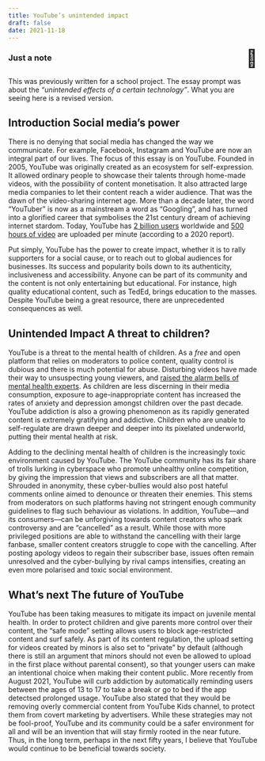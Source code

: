 ```yaml
---
title: YouTube’s unintended impact
draft: false
date: 2021-11-18
---
```

<style>
	.emoji {
	  margin-top: -10px;
	  user-select: none;
	  font-size: 35px;
	  font-weight: normal;
	}

	.whatever {
	  display: flex;
	  justify-content: space-between;
	}
</style>
<div class="infobox">
    <h3 class="whatever">Just a note<span class="emoji" title="school building emoji">🏫</span></h3>
	<p>This was previously written for a school project. The essay prompt was about the <em>“unintended effects of a certain technology”</em>. What you are seeing here is a revised version.</p>
</div>

## Introduction <span>Social media’s power</span>
There is no denying that social media has changed the way we communicate. For example, Facebook, Instagram and YouTube are now an integral part of our lives. The focus of this essay is on YouTube. Founded in 2005, YouTube was originally created as an ecosystem for self-expression. It allowed ordinary people to showcase their talents through home-made videos, with the possibility of content monetisation. It also attracted large media companies to let their content reach a wider audience. That was the dawn of the video-sharing internet age. More than a decade later, the word “YouTuber” is now as a mainstream a word as “Googling”, and has turned into a glorified career that symbolises the 21st century dream of achieving internet stardom. Today, YouTube has [2 billion users](https://backlinko.com/youtube-users) worldwide and [500 hours of video](https://www.brandwatch.com/blog/youtube-stats/) are uploaded per minute (according to a 2020 report).

Put simply, YouTube has the power to create impact, whether it is to rally supporters for a social cause, or to reach out to global audiences for businesses. Its success and popularity boils down to its authenticity, inclusiveness and accessibility. Anyone can be part of its community and the content is not only entertaining but educational. For instance, high quality educational content, such as TedEd, brings education to the masses. Despite YouTube being a great resource, there are unprecedented consequences as well.

## Unintended Impact <span>A threat to children?</span>
YouTube is a threat to the mental health of children. As a _free_ and open platform that relies on moderators to police content, quality control is dubious and there is much potential for abuse. Disturbing videos have made their way to unsuspecting young viewers, and [raised the alarm bells of mental health experts](https://www.cnbc.com/2018/02/13/youtube-is-causing-stress-and-sexualization-in-young-children.html). As children are less discerning in their media consumption, exposure to age-inappropriate content has increased the rates of anxiety and depression amongst children over the past decade. YouTube addiction is also a growing phenomenon as its rapidly generated content is extremely gratifying and addictive. Children who are unable to self-regulate are drawn deeper and deeper into its pixelated underworld, putting their mental health at risk. 

Adding to the declining mental health of children is the increasingly toxic environment caused by YouTube. The YouTube community has its fair share of trolls lurking in cyberspace who promote unhealthy online competition, by giving the impression that views and subscribers are all that matter. Shrouded in anonymity, these cyber-bullies would also post hateful comments online aimed to denounce or threaten their enemies. This stems from moderators on such platforms having not stringent enough community guidelines to flag such behaviour as violations. In addition, YouTube—and its consumers—can be unforgiving towards content creators who spark controversy and are “cancelled” as a result. While those with more privileged positions are able to withstand the cancelling with their large fanbase, smaller content creators struggle to cope with the cancelling. After posting apology videos to regain their subscriber base, issues often remain unresolved and the cyber-bullying by rival camps intensifies, creating an even more polarised and toxic social environment.

## What’s next <span>The future of YouTube</span>
YouTube has been taking measures to mitigate its impact on juvenile mental health. In order to protect children and give parents more control over their content, the “safe mode” setting allows users to block age-restricted content and surf safely. As part of its content regulation, the upload setting for videos created by minors is also set to “private” by default (although there is still an argument that minors should not even be allowed to upload in the first place without parental consent), so that younger users can make an intentional choice when making their content public. More recently from August 2021, YouTube will curb addiction by automatically reminding users between the ages of 13 to 17 to take a break or go to bed if the app detectsed prolonged usage. YouTube also stated that they would be removing overly commercial content from YouTube Kids channel, to protect them from covert marketing by advertisers. While these strategies may not be fool-proof, YouTube and its community could be a safer environment for all and will be an invention that will stay firmly rooted in the near future.
Thus, in the long term, perhaps in the next fifty years, I believe that YouTube would continue to be beneficial towards society.